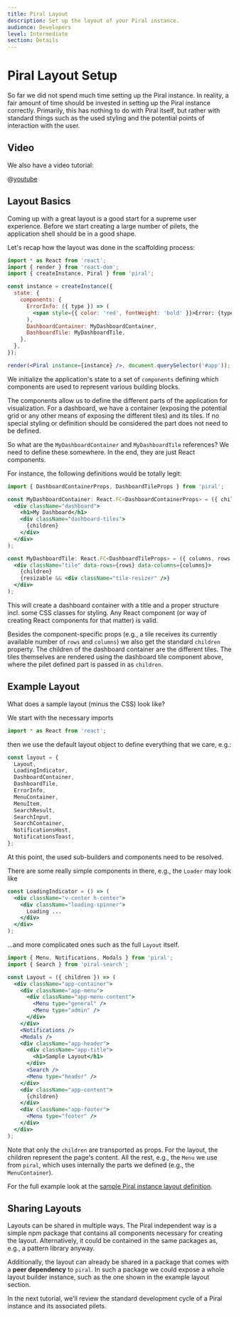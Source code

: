 ```yaml
---
title: Piral Layout
description: Set up the layout of your Piral instance.
audience: Developers
level: Intermediate
section: Details
---
```


# Piral Layout Setup

So far we did not spend much time setting up the Piral instance. In reality, a fair amount of time should be invested in setting up the Piral instance correctly. Primarily, this has nothing to do with Piral itself, but rather with standard things such as the used styling and the potential points of interaction with the user.

## Video

We also have a video tutorial:

@[youtube](https://youtu.be/u7XhTuf2hDQ)

## Layout Basics

Coming up with a great layout is a good start for a supreme user experience. Before we start creating a large number of pilets, the application shell should be in a good shape.

Let's recap how the layout was done in the scaffolding process:

```jsx
import * as React from 'react';
import { render } from 'react-dom';
import { createInstance, Piral } from 'piral';

const instance = createInstance({
  state: {
    components: {
      ErrorInfo: ({ type }) => (
        <span style={{ color: 'red', fontWeight: 'bold' }}>Error: {type}</span>
      ),
      DashboardContainer: MyDashboardContainer,
      DashboardTile: MyDashboardTile,
    },
  },
});

render(<Piral instance={instance} />, document.querySelector('#app'));
```

We initialize the application's state to a set of `components` defining which components are used to represent various building blocks.

The components allow us to define the different parts of the application for visualization. For a dashboard, we have a container (exposing the potential grid or any other means of exposing the different tiles) and its tiles. If no special styling or definition should be considered the part does not need to be defined.

So what are the `MyDashboardContainer` and `MyDashboardTile` references? We need to define these somewhere. In the end, they are just React components.

For instance, the following definitions would be totally legit:

```jsx
import { DashboardContainerProps, DashboardTileProps } from 'piral';

const MyDashboardContainer: React.FC<DashboardContainerProps> = ({ children }) => (
  <div className="dashboard">
    <h1>My Dashboard</h1>
    <div className="dashboard-tiles">
      {children}
    </div>
  </div>
);

const MyDashboardTile: React.FC<DashboardTileProps> = ({ columns, rows, resizable, children }) => (
  <div className="tile" data-rows={rows} data-columns={columns}>
    {children}
    {resizable && <div className="tile-resizer" />}
  </div>
);
```

This will create a dashboard container with a title and a proper structure incl. some CSS classes for styling. Any React component (or way of creating React components for that matter) is valid.

Besides the component-specific props (e.g., a tile receives its currently available number of `rows` and `columns`) we also get the standard `children` property. The children of the dashboard container are the different tiles. The tiles themselves are rendered using the dashboard tile component above, where the pilet defined part is passed in as `children`.

## Example Layout

What does a sample layout (minus the CSS) look like?

We start with the necessary imports

```jsx
import * as React from 'react';
```

then we use the default layout object to define everything that we care, e.g.:

```jsx
const layout = {
  Layout,
  LoadingIndicator,
  DashboardContainer,
  DashboardTile,
  ErrorInfo,
  MenuContainer,
  MenuItem,
  SearchResult,
  SearchInput,
  SearchContainer,
  NotificationsHost,
  NotificationsToast,
};
```

At this point, the used sub-builders and components need to be resolved.

There are some really simple components in there, e.g., the `Loader` may look like

```jsx
const LoadingIndicator = () => (
  <div className="v-center h-center">
    <div className="loading-spinner">
      Loading ...
    </div>
  </div>
);
```

...and more complicated ones such as the full `Layout` itself.

```jsx
import { Menu, Notifications, Modals } from 'piral';
import { Search } from 'piral-search';

const Layout = ({ children }) => (
  <div className="app-container">
    <div className="app-menu">
      <div className="app-menu-content">
        <Menu type="general" />
        <Menu type="admin" />
      </div>
    </div>
    <Notifications />
    <Modals />
    <div className="app-header">
      <div className="app-title">
        <h1>Sample Layout</h1>
      </div>
      <Search />
      <Menu type="header" />
    </div>
    <div className="app-content">
      {children}
    </div>
    <div className="app-footer">
      <Menu type="footer" />
    </div>
  </div>
);
```

Note that only the `children` are transported as props. For the layout, the children represent the page's content. All the rest, e.g., the `Menu` we use from `piral`, which uses internally the parts we defined (e.g., the `MenuContainer`).

For the full example look at the [sample Piral instance layout definition](https://github.com/smapiot/piral/blob/main/src/samples/sample-piral/src/layout.tsx).

## Sharing Layouts

Layouts can be shared in multiple ways. The Piral independent way is a simple npm package that contains all components necessary for creating the layout. Alternatively, it could be contained in the same packages as, e.g., a pattern library anyway.

Additionally, the layout can already be shared in a package that comes with a **peer dependency** to `piral`. In such a package we could expose a whole layout builder instance, such as the one shown in the example layout section.

In the next tutorial, we'll review the standard development cycle of a Piral instance and its associated pilets.
